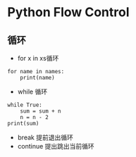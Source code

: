 # Python Flow Control


## 循环
- for x in xs循环
```
for name in names:
    print(name)
```
- while 循环
```
while True:
    sum = sum + n
    n = n - 2
print(sum)
```
- break 提前退出循环
- continue 提出跳出当前循环